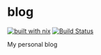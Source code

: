 # blog

[![built with nix](https://builtwithnix.org/badge.svg)](https://builtwithnix.org) [![Build Status](https://travis-ci.com/nprindle/blog.svg?branch=master)](https://travis-ci.com/nprindle/blog)

My personal blog
